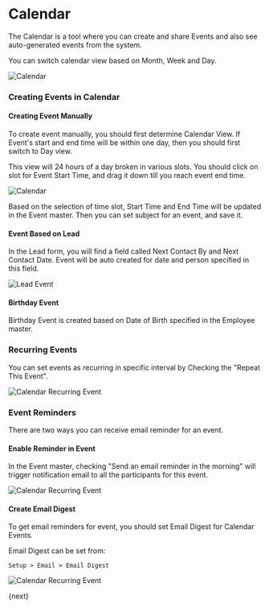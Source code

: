 <!-- add-breadcrumbs -->
# Calendar

The Calendar is a tool where you can create and share Events and also see auto-generated events from the system.

You can switch calendar view based on Month, Week and Day.

<img class="screenshot" alt="Calendar" src="/docs/assets/img/collaboration-tools/calendar-1.png">

### Creating Events in Calendar

#### Creating Event Manually

To create event manually, you should first determine Calendar View. If Event's start and end time will be within one day, then you should first switch to Day view.

This view will 24 hours of a day broken in various slots. You should click on slot for Event Start Time, and drag it down till you reach event end time.

<img class="screenshot" alt="Calendar" src="/docs/assets/img/collaboration-tools/calendar-2.gif">

Based on the selection of time slot, Start Time and End Time will be updated in the Event master. Then you can set subject for an event, and save it.

#### Event Based on Lead

In the Lead form, you will find a field called Next Contact By and Next Contact Date. Event will be auto created for date and person specified in this field.

<img class="screenshot" alt="Lead Event" src="/docs/assets/img/collaboration-tools/calendar-3.png">

#### Birthday Event

Birthday Event is created based on Date of Birth specified in the Employee master.

### Recurring Events

You can set events as recurring in specific interval by Checking the "Repeat This
Event".

<img class="screenshot" alt="Calendar Recurring Event" src="/docs/assets/img/collaboration-tools/calendar-4.png">

### Event Reminders

There are two ways you can receive email reminder for an event.

#### Enable Reminder in Event

In the Event master, checking "Send an email reminder in the morning" will trigger notification email to all the participants for this event.

<img class="screenshot" alt="Calendar Recurring Event" src="/docs/assets/img/collaboration-tools/calendar-6.png">

#### Create Email Digest

To get email reminders for event, you should set Email Digest for Calendar Events.

Email Digest can be set from:

`Setup > Email > Email Digest`

<img class="screenshot" alt="Calendar Recurring Event" src="/docs/assets/img/collaboration-tools/calender-email-digest.png">

{next}
